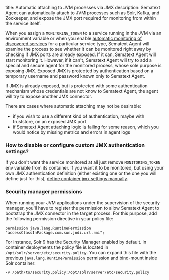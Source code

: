 title: Automatic attaching to JVM processes via JMX
description: Sematext Agent can automatically attach to JVM processes such as Solr, Kafka, and Zookeeper, and expose the JMX port required for monitoring from within the service itself.

When you assign a `MONITORING_TOKEN` to a service running in the JVM via an environment variable or when you enable [automatic monitoring of discovered services](/docs/monitoring/autodiscovery) for a particular service type, Sematext Agent will examine the process to see whether it can be
monitored right away by checking if JMX ports are already exposed. If it can, Sematext Agent will start monitoring it. However, if it can't, Sematext Agent
will try to add a special and secure agent for the monitored process, whose sole purpose is exposing JMX. Exposed JMX is protected by authentication based on a temporary username and password known only to Sematext Agent.

If JMX is already exposed, but is protected with some authentication mechanism whose credentials are not know to Sematext Agent, the agent will try to expose another JMX connector.

There are cases where automatic attaching may not be desirable:

- if you wish to use a different kind of authentication, maybe with truststore, on an exposed JMX port
- if Sematext Agent attaching logic is failing for some reason, which you would notice by missing metrics and errors in agent logs

### How to disable or configure custom JMX authentication settings?

If you don't want the service monitored at all just remove `MONITORING_TOKEN` env variable from its container. If you want it to be monitored, but using your
own JMX authentication definition (either existing one or the one you will define just for this), [define container jmx settings manually](/docs/monitoring/manually-setting-jmx-containers).

### Security manager permissions

When running your JVM applications under the supervision of the security manager, you'll have to register the permission to allow Sematext Agent to bootstrap the JMX connector in the target process. For this purpose, add the following permission directive in your policy file:

`permission java.lang.RuntimePermission "accessClassInPackage.com.sun.jndi.url.rmi";`

For instance, Solr 9 has the Security Manager enabled by default. In container deployments the policy file is located in `/opt/solr/server/etc/security.policy`. You can expand this file with the previous `java.lang.RuntimePermission` permission and bind-mount inside Solr container:

`-v /path/to/security.policy:/opt/solr/server/etc/security.policy`
